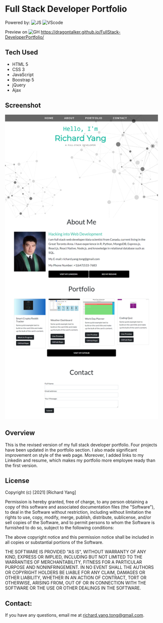 # Full Stack Developer Portfolio

Powered by: 
![JS](https://aleen42.github.io/badges/src/javascript.svg)
![VScode](https://aleen42.github.io/badges/src/visual_studio_code.svg)


Preview on
![GH](https://aleen42.github.io/badges/src/github.svg)
https://dragontalker.github.io/FullStack-DeveloperPortfolio/

## Tech Used
* HTML 5
* CSS 3
* JavaScript
* Boostrap 5
* jQuery
* Ajax

## Screenshot


![portfilio screenshot](./Assets/Image/screenshot.png)

## Overview

This is the revised version of my full stack developer portfolio. Four projects have been updated in the portfolio section. I also made significant improvement on style of the web page. Moreover, I added links to my Linkedin and resume, which makes my portfolio more employee ready than the first version.


## License
Copyright (c) [2021] [Richard Yang]

Permission is hereby granted, free of charge, to any person obtaining a copy of this software and associated documentation files (the "Software"), to deal in the Software without restriction, including without limitation the rights to use, copy, modify, merge, publish, distribute, sublicense, and/or sell copies of the Software, and to permit persons to whom the Software is furnished to do so, subject to the following conditions:

The above copyright notice and this permission notice shall be included in all copies or substantial portions of the Software.

THE SOFTWARE IS PROVIDED "AS IS", WITHOUT WARRANTY OF ANY KIND, EXPRESS OR IMPLIED, INCLUDING BUT NOT LIMITED TO THE WARRANTIES OF MERCHANTABILITY, FITNESS FOR A PARTICULAR PURPOSE AND NONINFRINGEMENT. IN NO EVENT SHALL THE AUTHORS OR COPYRIGHT HOLDERS BE LIABLE FOR ANY CLAIM, DAMAGES OR OTHER LIABILITY, WHETHER IN AN ACTION OF CONTRACT, TORT OR OTHERWISE, ARISING FROM, OUT OF OR IN CONNECTION WITH THE SOFTWARE OR THE USE OR OTHER DEALINGS IN THE SOFTWARE.

## Contact:
If you have any questions, email me at richard.yang.tong@gmail.com.